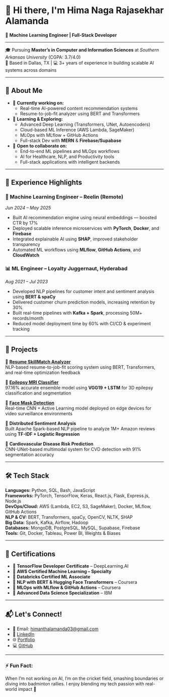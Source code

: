 # 👋 Hi there, I'm Hima Naga Rajasekhar Alamanda

🧠 **Machine Learning Engineer | Full-Stack Developer**

---

🎓 Pursuing **Master’s in Computer and Information Sciences** at *Southern Arkansas University* (CGPA: 3.7/4.0)  
📍 Based in Dallas, TX | 💻 3+ years of experience in building scalable AI systems across domains

---

## 🚀 About Me

- 🔭 **Currently working on:**  
  - Real-time AI-powered content recommendation systems  
  - Resume-to-job-fit analyzer using BERT and Transformers  
- 🌱 **Learning & Exploring:**  
  - Advanced Deep Learning (Transformers, UNet, Autoencoders)  
  - Cloud-based ML Inference (AWS Lambda, SageMaker)  
  - MLOps with MLflow + GitHub Actions  
  - Full-stack Dev with **MERN** & **Firebase/Supabase**
- 🤝 **Open to collaborate on:**  
  - End-to-end ML pipelines and MLOps workflows  
  - AI for Healthcare, NLP, and Productivity tools  
  - Full-stack applications with intelligent backends

---

## 💼 Experience Highlights

### 🧠 Machine Learning Engineer – **Reelin (Remote)**  
*Jun 2024 – May 2025*
- Built AI recommendation engine using neural embeddings — boosted CTR by 17%  
- Deployed scalable inference microservices with **PyTorch**, **Docker**, and **Firebase**  
- Integrated explainable AI using **SHAP**, improved stakeholder transparency  
- Automated ML workflows using **MLflow**, **GitHub Actions**, and **CloudWatch**

### 📊 ML Engineer – **Loyalty Juggernaut, Hyderabad**  
*Aug 2021 – Jul 2023*
- Developed NLP pipelines for customer intent and sentiment analysis using **BERT & spaCy**  
- Delivered customer churn prediction models, increasing retention by 30%  
- Built real-time pipelines with **Kafka + Spark**, processing 50M+ records/month  
- Reduced model deployment time by 60% with CI/CD & experiment tracking

---

## 📂 Projects

🔹 **[Resume SkillMatch Analyzer](https://github.com/RajasekharAHN/Resume-SkillMatch-Analyzer)**  
NLP-based resume-to-job-fit scoring system using BERT, Transformers, and real-time optimization feedback

🔹 **[Epilepsy MRI Classifier](https://ieeexplore.ieee.org/document/10725979)**  
97.16% accurate ensemble model using **VGG19 + LSTM** for 3D epilepsy classification and segmentation

🔹 **[Face Mask Detection](https://ieeexplore.ieee.org/document/10205914)**  
Real-time CNN + Active Learning model deployed on edge devices for video surveillance environments

🔹 **Distributed Sentiment Analysis**  
Built Apache Spark-based NLP pipeline to analyze 1M+ Amazon reviews using **TF-IDF + Logistic Regression**

🔹 **Cardiovascular Disease Risk Prediction**  
CNN-UNet-based multimodal system for CVD detection with 91% segmentation accuracy

---

## 🛠️ Tech Stack

**Languages:** Python, SQL, Bash, JavaScript  
**Frameworks:** PyTorch, TensorFlow, Keras, React.js, Flask, Express.js, Node.js  
**DevOps/Cloud:** AWS (Lambda, EC2, S3, SageMaker), Docker, MLflow, GitHub Actions  
**NLP & CV:** BERT, Transformers, spaCy, OpenCV, NLTK, SHAP  
**Big Data:** Spark, Kafka, Airflow, Hadoop  
**Databases:** MongoDB, PostgreSQL, MySQL, Supabase, Firebase  
**Tools:** Git, Docker, Tableau, Power BI, Weights & Biases

---

## 📜 Certifications

- 🏅 **TensorFlow Developer Certificate** – DeepLearning.AI  
- 🏅 **AWS Certified Machine Learning – Specialty**  
- 🏅 **Databricks Certified ML Associate**  
- 🏅 **NLP with BERT & Hugging Face Transformers** – Coursera  
- 🏅 **MLOps with MLflow & GitHub Actions** – Coursera  
- 🏅 **Advanced Data Science Specialization** – IBM

---

## 📬 Let's Connect!

- 📧 Email: [himanthalamanda03@gmail.com](mailto:himanthalamanda03@gmail.com)  
- 🔗 [LinkedIn](https://linkedin.com/in/hima-naga-rajasekhar-alamanda)  
- 🌐 [Portfolio](https://www.reelin.me/portfolio/himanth)  
- 💻 [GitHub](https://github.com/RajasekharAHN)

---

### ⚡ Fun Fact:  
When I’m not working on AI, I’m on the cricket field, smashing boundaries or diving into badminton rallies. I enjoy blending my tech passion with real-world impact 🚀
